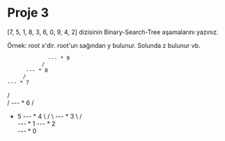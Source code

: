 # Proje 3
[7, 5, 1, 8, 3, 6, 0, 9, 4, 2] dizisinin Binary-Search-Tree aşamalarını yazınız.

Örnek: root x'dir. root'un sağından y bulunur. Solunda z bulunur vb.
      
                 --- * 9
               /
          --- * 8
         /
    --- * 7
   /    \
  /       --- * 6
 /
* 5             --- * 4
 \             /
  \       --- * 3
   \     /     \
    --- * 1     --- * 2
         \
          --- * 0
